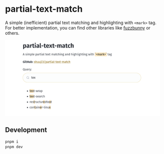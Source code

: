 # partial-text-match

A simple (inefficient) partial text matching and highlighting with `<mark>` tag. For better implementation, you can find other libraries like [fuzzbunny](https://github.com/mixpanel/fuzzbunny) or others.

![screenshot of search result with the keyword `tet`](screenshot.png)

## Development

```bash
pnpm i
pnpm dev
```
